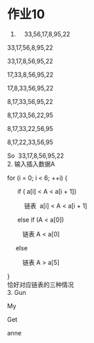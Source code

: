 # 作业10
1.    
33,56,17,8,95,22    

33,17,56,8,95,22   

33,17,8,56,95,22   

17,33,8,56,95,22    

17,8,33,56,95,22     

8,17,33,56,95,22     

8,17,33,56,22,95       

8,17,33,22,56,95     

8,17,22,33,56,95     

So  33,17,8,56,95,22     
2. 
输入插入数据A    

for (i = 0; i < 6; ++i) {    
   
      if ( a[i] < A < a[i + 1])      

          链表  a[i] < A < a[i + 1]        

      else if (A < a[0])        

         链表 A < a[0]    

     else    

         链表 A > a[5]

}     
恰好对应链表的三种情况     
3. 
Gun    

My     

Get    

anne    

   